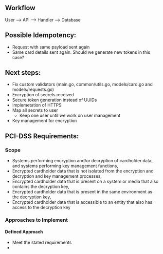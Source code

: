 ## Workflow
User --> API --> Handler --> Database

## Possible Idempotency:
- Request with same payload sent again
- Same card details sent again. Should we generate new tokens in this case? 

## Next steps:
- Fix custom validators (main.go, common/utils.go, models/card.go and models/requests.go)
- Encryption of secrets received
- Secure token generation instead of UUIDs
- Implemetation of HTTPS
- Map all secrets to user
	- Keep one user until we work on user management
- Key management for encryption

## PCI-DSS Requirements:

### Scope 
- Systems performing encryption and/or decryption of cardholder data, and systems performing key management functions,
- Encrypted cardholder data that is not isolated from the encryption and decryption and key management processes,
- Encrypted cardholder data that is present on a system or media that also contains the decryption key,
- Encrypted cardholder data that is present in the same environment as the decryption key,
- Encrypted cardholder data that is accessible to an entity that also has access to the decryption key

### Approaches to Implement

#### Defined Approach

- Meet the stated requirements
- 